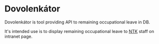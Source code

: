 # Dovolenkátor

Dovolenkátor is tool providing API to remaining occupational leave in DB.

It's intended use is to display remaining occupational leave to [NTK][] staff 
on intranet page.

[NTK]: http://techlib.cz/
